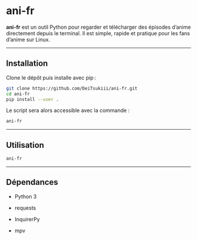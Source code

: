 # ani-fr

**ani-fr** est un outil Python pour regarder et télécharger des épisodes d’anime directement depuis le terminal. Il est simple, rapide et pratique pour les fans d’anime sur Linux.

---

## Installation

Clone le dépôt puis installe avec pip :

```bash
git clone https://github.com/DeiTsukiii/ani-fr.git
cd ani-fr
pip install --user .
```

Le script sera alors accessible avec la commande :

```bash
ani-fr
```

---

## Utilisation

```bash
ani-fr
```

---

## Dépendances

- Python 3

- requests

- InquirerPy

- mpv
